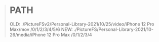> # PATH
> OLD: ./PictureFSv2/Personal-Library-2021/10/25/video/iPhone 12 Pro Max/mov
>       /0/1/2/3/4/5/6
> NEW: ./PictureFS/Personal-Library-2021/10-26/media/iPhone 12 Pro Max
>       /0/1/2/3/4